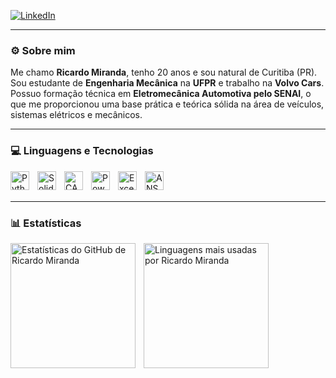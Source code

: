 <!-- Link para Devicon (Python) -->
<link rel="stylesheet" type='text/css' href="https://cdn.jsdelivr.net/gh/devicons/devicon@latest/devicon.min.css" />

<!-- Redes sociais -->
<p align="left">
    <a href="https://www.linkedin.com/in/ricardomiranda29" target="_blank">
        <img 
            alt="LinkedIn" 
            title="Conecte-se comigo no LinkedIn" 
            src="https://img.shields.io/badge/LinkedIn-Conecte--se-blue?style=for-the-badge&logo=linkedin&logoColor=white" 
        />
    </a>
</p>

---

### ⚙️ Sobre mim

Me chamo **Ricardo Miranda**, tenho 20 anos e sou natural de Curitiba (PR).  
Sou estudante de **Engenharia Mecânica** na **UFPR** e trabalho na **Volvo Cars**.  
Possuo formação técnica em **Eletromecânica Automotiva pelo SENAI**, o que me proporcionou uma base prática e teórica sólida na área de veículos, sistemas elétricos e mecânicos.

---

### 💻 Linguagens e Tecnologias

<img align="left" alt="Python" title="Python" width="30px" style="padding-right: 10px;" src="https://cdn.jsdelivr.net/gh/devicons/devicon@latest/icons/python/python-original.svg" />
<img align="left" alt="SolidWorks" title="SolidWorks" width="30px" style="padding-right: 10px;" src="https://cdn.worldvectorlogo.com/logos/solidworks.svg" />
<img align="left" alt="CATIA V5" title="CATIA V5" width="30px" style="padding-right: 10px;" src="https://www.3ds.com/fileadmin/PRODUCTS/CATIA/logo/catia-v5-logo.png" />
<img align="left" alt="Power BI" title="Power BI" width="30px" style="padding-right: 10px;" src="https://upload.wikimedia.org/wikipedia/commons/thumb/c/cf/New_Power_BI_Logo.svg/512px-New_Power_BI_Logo.svg.png" />
<img align="left" alt="Excel" title="Excel" width="30px" style="padding-right: 10px;" src="https://upload.wikimedia.org/wikipedia/commons/thumb/7/73/Microsoft_Excel_2013-2019_logo.svg/512px-Microsoft_Excel_2013-2019_logo.svg.png" />
<img align="left" alt="ANSYS" title="ANSYS" width="30px" style="padding-right: 10px;" src="https://upload.wikimedia.org/wikipedia/commons/thumb/e/e4/ANSYS_logo.svg/320px-ANSYS_logo.svg.png" />

<br/><br/>

---

### 📊 Estatísticas

<p>
  <img 
    align="left" 
    alt="Estatísticas do GitHub de Ricardo Miranda" 
    height="200" 
    style="padding-right: 10px;" 
    src="https://github-readme-stats.vercel.app/api?username=RicardoMiranda2909&show_icons=true&theme=tokyonight&include_all_commits=true&locale=pt-br" 
  />

  <img 
    align="left" 
    alt="Linguagens mais usadas por Ricardo Miranda" 
    height="200" 
    src="https://github-readme-stats.vercel.app/api/top-langs/?username=RicardoMiranda2909&theme=tokyonight&layout=compact&custom_title=Ferramentas%20e%20Scripts&langs_count=6" 
  />
</p>

<br/><br/><br/><br/><br/><br/><br/><br/>
